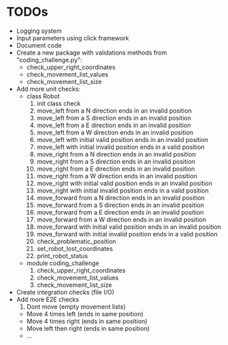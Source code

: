 # TODOs
  - Logging system
  - Input parameters using click framework
  - Document code
  - Create a new package with validations methods from "coding_challenge.py":
    - check_upper_right_coordinates
    - check_movement_list_values
    - check_movement_list_size
  - Add more unit checks:
    - class Robot
      1. init class check
      2. move_left from a N direction ends in an invalid position
      3. move_left from a S direction ends in an invalid position
      4. move_left from a E direction ends in an invalid position
      5. move_left from a W direction ends in an invalid position
      6. move_left with initial valid position ends in an invalid position
      7. move_left with initial invalid position ends in a valid position
      8. move_right from a N direction ends in an invalid position
      9. move_right from a S direction ends in an invalid position
      10. move_right from a E direction ends in an invalid position
      11. move_right from a W direction ends in an invalid position
      12. move_right with initial valid position ends in an invalid position
      13. move_right with initial invalid position ends in a valid position
      14. move_forward from a N direction ends in an invalid position
      15. move_forward from a S direction ends in an invalid position
      16. move_forward from a E direction ends in an invalid position
      17. move_forward from a W direction ends in an invalid position
      18. move_forward with initial valid position ends in an invalid position
      19. move_forward with initial invalid position ends in a valid position
      20. check_problematic_position
      21. set_robot_lost_coordinates
      22. print_robot_status
    - module coding_challenge
      1. check_upper_right_coordinates
      2. check_movement_list_values
      3. check_movement_list_size
  - Create integration checks (file I/O)
  - Add more E2E checks
    1. Dont move (empty movement lists)
    - Move 4 times left (ends in same position)
    - Move 4 times right (ends in same position)
    - Move left then right (ends in same position)
    - ...
    
 